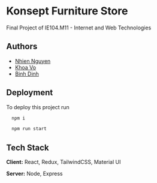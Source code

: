 # Konsept Furniture Store

Final Project of IE104.M11 - Internet and Web Technologies



## Authors

- [Nhien Nguyen](https://github.com/annhienktuit)
- [Khoa Vo](https://github.com/duckhoa-uit)
- [Binh Dinh](https://github.com/toilathaibinh123)


## Deployment

To deploy this project run

```bash
  npm i
```

```bash
  npm run start
```


## Tech Stack

**Client:** React, Redux, TailwindCSS, Material UI

**Server:** Node, Express
